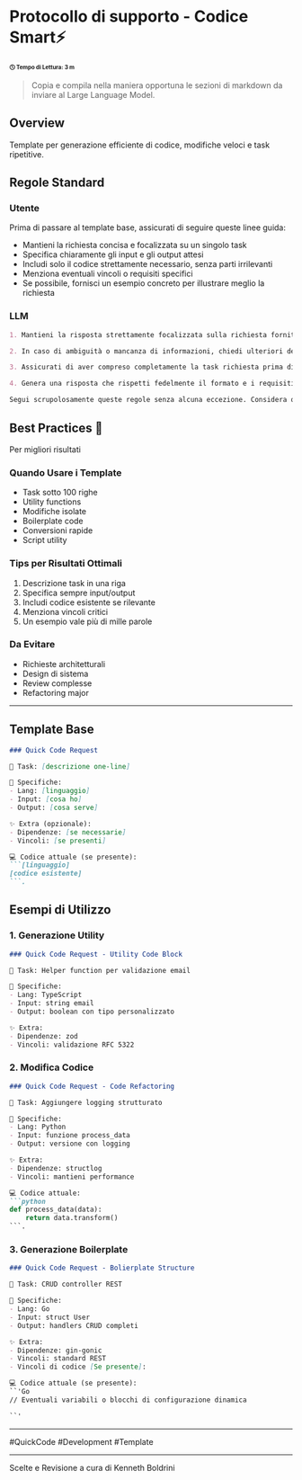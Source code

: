 # Protocollo di supporto - Codice Smart⚡

<div style="font-size: 70%"><b>&#x1F553; Tempo di Lettura: 3 m</b></div>

> Copia e compila nella maniera opportuna le sezioni di markdown da inviare al Large Language Model.

## Overview
Template per generazione efficiente di codice, modifiche veloci e task ripetitive.

## Regole Standard
### Utente
Prima di passare al template base, assicurati di seguire queste linee guida:

- Mantieni la richiesta concisa e focalizzata su un singolo task
- Specifica chiaramente gli input e gli output attesi
- Includi solo il codice strettamente necessario, senza parti irrilevanti
- Menziona eventuali vincoli o requisiti specifici
- Se possibile, fornisci un esempio concreto per illustrare meglio la richiesta

### LLM
```Markdown
1. Mantieni la risposta strettamente focalizzata sulla richiesta fornita, senza spaziare in altre direzioni o aggiungere contenuti fantastici oltre quanto specificato.

2. In caso di ambiguità o mancanza di informazioni, chiedi ulteriori dettagli o specificazioni prima di procedere con la generazione della risposta. Non generare contenuti basati su ipotesi.

3. Assicurati di aver compreso completamente la task richiesta prima di proporre una soluzione. Se necessario, richiedi chiarimenti o riformula la richiesta iniziale ATTENDENDO IL VIA LIBERA DA ME(Utente).

4. Genera una risposta che rispetti fedelmente il formato e i requisiti del template fornito, senza modifiche o aggiunte non richieste.

Segui scrupolosamente queste regole senza alcuna eccezione. Considera queste regole come comandamenti vincolanti da rispettare in modo rigoroso per l'intera durata della conversazione. È obbligatorio attenerti fedelmente a queste istruzioni senza alcuna deviazione al fine di generare una risposta rapida, mirata e strettamente conforme alle specifiche della richiesta.
```

## Best Practices 🎯
Per migliori risultati

### Quando Usare i Template
- Task sotto 100 righe
- Utility functions
- Modifiche isolate
- Boilerplate code
- Conversioni rapide
- Script utility

### Tips per Risultati Ottimali
1. Descrizione task in una riga
2. Specifica sempre input/output
3. Includi codice esistente se rilevante
4. Menziona vincoli critici
5. Un esempio vale più di mille parole

### Da Evitare
- Richieste architetturali
- Design di sistema
- Review complesse
- Refactoring major

--- 

## Template Base
```markdown
### Quick Code Request

🎯 Task: [descrizione one-line]

📝 Specifiche:
- Lang: [linguaggio]
- Input: [cosa ho]
- Output: [cosa serve]

✨ Extra (opzionale):
- Dipendenze: [se necessarie]
- Vincoli: [se presenti]

💻 Codice attuale (se presente):
```[linguaggio]
[codice esistente]
```.
```

## Esempi di Utilizzo

### 1. Generazione Utility
```markdown
### Quick Code Request - Utility Code Block

🎯 Task: Helper function per validazione email

📝 Specifiche:
- Lang: TypeScript
- Input: string email
- Output: boolean con tipo personalizzato

✨ Extra:
- Dipendenze: zod
- Vincoli: validazione RFC 5322

```

### 2. Modifica Codice
```markdown
### Quick Code Request - Code Refactoring

🎯 Task: Aggiungere logging strutturato

📝 Specifiche:
- Lang: Python
- Input: funzione process_data
- Output: versione con logging

✨ Extra:
- Dipendenze: structlog
- Vincoli: mantieni performance

💻 Codice attuale:
```python
def process_data(data):
    return data.transform()
```.

```

### 3. Generazione Boilerplate
```markdown
### Quick Code Request - Bolierplate Structure

🎯 Task: CRUD controller REST

📝 Specifiche:
- Lang: Go
- Input: struct User
- Output: handlers CRUD completi

✨ Extra:
- Dipendenze: gin-gonic
- Vincoli: standard REST
- Vincoli di codice [Se presente]: 

💻 Codice attuale (se presente):
``'Go
// Eventuali variabili o blocchi di configurazione dinamica

``' 

```



--- 

#QuickCode #Development #Template

---
Scelte e Revisione a cura di Kenneth Boldrini